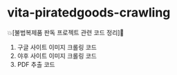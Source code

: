 # vita-piratedgoods-crawling
💥[불법복제품 판독 프로젝트 관련 코드 정리]🌟
1. 구글 사이트 이미지 크롤링 코드
2. 야후 사이트 이미지 크롤링 코드
3. PDF 추출 코드
